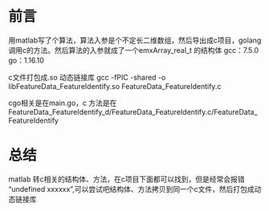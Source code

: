 # 前言
用matlab写了个算法，算法入参是个不定长二维数组，然后导出成c项目，golang调用c的方法。然后算法的入参就成了一个emxArray_real_t 的结构体
gcc：7.5.0
go：1.16.10

c文件打包成.so 动态链接库
gcc -fPIC -shared -o libFeatureData_FeatureIdentify.so FeatureData_FeatureIdentify.c

cgo相关是在main.go，c 方法是在  FeatureData_FeatureIdentify_d/FeatureData_FeatureIdentify.c/FeatureData_FeatureIdentify

# 总结
matlab 转c相关的结构体、方法，在c项目下面都可以找到，但是经常会报错 “undefined xxxxxx”,可以尝试吧结构体、方法拷贝到同一个c文件，然后打包成动态链接库

